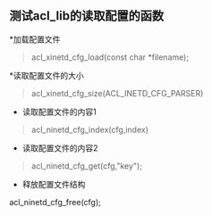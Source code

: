 

## 测试acl_lib的读取配置的函数


*加载配置文件 
>acl_xinetd_cfg_load(const char *filename);

*读取配置文件的大小
>acl_xinetd_cfg_size(ACL_INETD_CFG_PARSER)

* 读取配置文件的内容1

>acl_ninetd_cfg_index(cfg,index)

* 读取配置文件的内容2
>acl_ninetd_cfg_get(cfg,"key");

* 释放配置文件结构

acl_ninetd_cfg_free(cfg);

